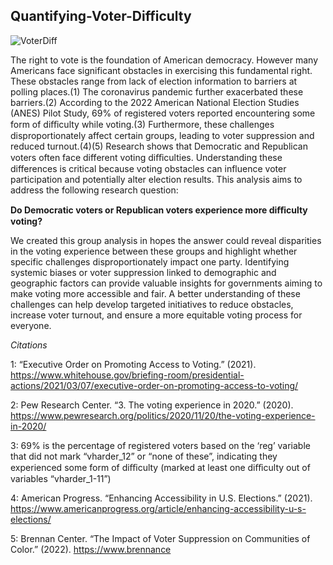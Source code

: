 ## Quantifying-Voter-Difficulty
![VoterDiff](https://github.com/user-attachments/assets/bded297b-414a-4326-a38f-fc12d2250065)

The right to vote is the foundation of American democracy. However many Americans face significant obstacles in exercising this fundamental right. These obstacles range from lack of
election information to barriers at polling places.(1) The coronavirus pandemic further exacerbated these barriers.(2) According to the 2022 American National Election Studies (ANES)
Pilot Study, 69% of registered voters reported encountering some form of diﬀiculty while voting.(3) Furthermore, these challenges disproportionately affect certain groups, leading to voter
suppression and reduced turnout.(4)(5) Research shows that Democratic and Republican voters often face different voting diﬀiculties. Understanding these differences is critical because voting obstacles can influence voter participation and potentially alter election results. This analysis aims to address the following
research question:

**Do Democratic voters or Republican voters experience more diﬀiculty voting?**

We created this group analysis in hopes the answer could reveal disparities in the voting experience between these groups and highlight whether specific challenges disproportionately
impact one party. Identifying systemic biases or voter suppression linked to demographic and geographic factors can provide valuable insights for governments aiming to make voting more
accessible and fair. A better understanding of these challenges can help develop targeted initiatives to reduce obstacles, increase voter turnout, and ensure a more equitable voting process for everyone.



_Citations_

1: “Executive Order on Promoting Access to Voting.” (2021). https://www.whitehouse.gov/briefing-room/presidential-actions/2021/03/07/executive-order-on-promoting-access-to-voting/

2: Pew Research Center. “3. The voting experience in 2020.” (2020). https://www.pewresearch.org/politics/2020/11/20/the-voting-experience-in-2020/

3: 69% is the percentage of registered voters based on the ‘reg’ variable that did not mark “vharder_12” or “none of these”, indicating they experienced some form of diﬀiculty (marked at least one diﬀiculty out of variables “vharder_1-11”)

4: American Progress. “Enhancing Accessibility in U.S. Elections.” (2021). https://www.americanprogress.org/article/enhancing-accessibility-u-s-elections/

5: Brennan Center. “The Impact of Voter Suppression on Communities of Color.” (2022). https://www.brennance
